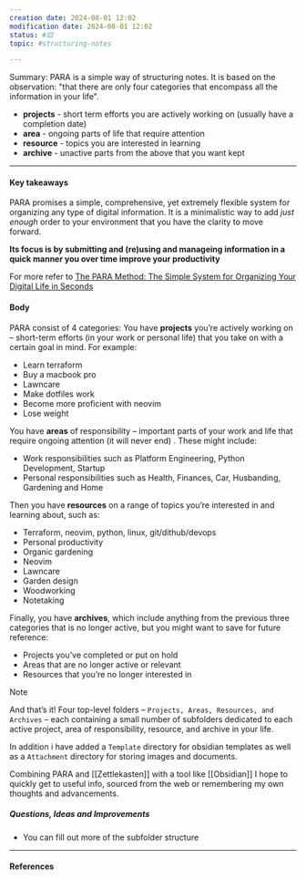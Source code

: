 ```yaml
--- 
creation date: 2024-08-01 12:02
modification date: 2024-08-01 12:02
status: #🟨 
topic: #structuring-notes 

---
```

Summary: PARA is a simple way of structuring notes. It is based on the observation: "that there are only four categories that encompass all the information in your life".
- **projects** - short term efforts you are actively working on (usually have a completion date)
- **area** - ongoing parts of life that require attention
- **resource** - topics you are interested in learning
- **archive** - unactive parts from the above that you want kept

---
#### Key takeaways
PARA promises a simple, comprehensive, yet extremely flexible system for organizing any type of digital information.
It is a minimalistic way to add _just enough_ order to your environment that you have the clarity to move forward.

**Its focus is by submitting and (re)using and manageing information in a quick manner you over time improve your productivity** 

For more refer to [The PARA Method: The Simple System for Organizing Your Digital Life in Seconds](https://fortelabs.com/blog/para/)

#### Body
PARA consist of 4 categories:
You have **projects** you’re actively working on – short-term efforts (in your work or personal life) that you take on with a certain goal in mind. For example:

- Learn terraform
- Buy a macbook pro
- Lawncare
- Make dotfiles work
- Become more proficient with neovim
- Lose weight

You have **areas** of responsibility – important parts of your work and life that require ongoing attention (it will never end) . These might include:

- Work responsibilities such as Platform Engineering, Python Development, Startup
- Personal responsibilities such as Health, Finances, Car, Husbanding, Gardening and Home

Then you have **resources** on a range of topics you’re interested in and learning about, such as:

- Terraform, neovim, python, linux, git/dithub/devops
- Personal productivity
- Organic gardening
- Neovim
- Lawncare
- Garden design
- Woodworking
- Notetaking

Finally, you have **archives**, which include anything from the previous three categories that is no longer active, but you might want to save for future reference:

- Projects you’ve completed or put on hold
- Areas that are no longer active or relevant
- Resources that you’re no longer interested in


> [!NOTE]
> And that’s it! Four top-level folders – `Projects, Areas, Resources, and Archives` – each containing a small number of subfolders dedicated to each active project, area of responsibility, resource, and archive in your life.
> 
> In addition i have added a `Template` directory for obsidian templates as well as a `Attachment` directory for storing images and documents. 
> 

Combining PARA and [[Zettlekasten]] with a tool like [[Obsidian]] I hope to quickly get to useful info, sourced from the web or remembering my own thoughts and advancements. 




##### Questions, Ideas and Improvements
- You can fill out more of the subfolder structure

---
#### References
